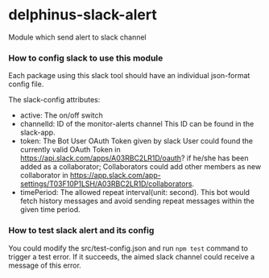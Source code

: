 # delphinus-slack-alert
Module which send alert to slack channel

### How to config slack to use this module

Each package using this slack tool should have an individual json-format config file.

The slack-config attributes:
- active: The on/off switch
- channelId: ID of the monitor-alerts channel
This ID can be found in the slack-app.
- token: The Bot User OAuth Token given by slack 
User could found the currently valid OAuth Token in https://api.slack.com/apps/A03RBC2LR1D/oauth? if he/she has been added as a collaborator;
Collaborators could add other members as new collaborator in https://app.slack.com/app-settings/T03F10P1LSH/A03RBC2LR1D/collaborators.
- timePeriod: The allowed repeat interval(unit: second). 
This bot would fetch history messages and avoid sending repeat messages within the given time period.

### How to test slack alert and its config

You could modify the src/test-config.json and run `npm test` command to trigger a test error.
If it succeeds, the aimed slack channel could receive a message of this error. 
